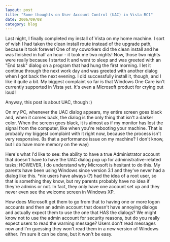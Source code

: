 ```yaml
---
layout: post
title: "Some thoughts on User Account Control (UAC) in Vista RC1"
date: 2006/09/08
category: blog
---
```


Last night, I finally completed my install of Vista on my home machine. I sort of wish I had taken the clean install route instead of the upgrade path, because it took forever! One of my coworkers did the clean install and he was finished in half an hour - it took me two nights! Now, those two nights were really because I started it and went to sleep and was greeted with an "End task" dialog on a program that had hung the first morning. I let it continue through the next work day and was greeted with another dialog when I got back the next evening. I did successfully install it, though, and I like it quite a bit. My biggest complaint so far is that Windows One Care isn't currently supported in Vista yet. It's even a Microsoft product for crying out loud!

Anyway, this post is about UAC, though :)

On my PC, whenever the UAC dialog appears, my entire screen goes black and, when it comes back, the dialog is the only thing that isn't a darker color. When the screen goes black, it is almost as if my monitor has lost the signal from the computer, like when you're rebooting your machine. That is probably my biggest complaint with it right now, because the process isn't very responsive. (Is that a performance issue on my machine? I don't know, but I do have more memory on the way)

Here's what I'd like to see: the ability to have a true Administrator account that doesn't have to have the UAC dialog pop up for administrative-related tasks; HOWEVER, I do understand why Microsoft is hesitant to do this. My parents have been using Windows since version 3.1 and they've never had a dialog like this. *nix users have always (?) had the idea of a root user, so that is something they know, but my parents probably have no idea if they're admins or not. In fact, they only have one account set up and they never even see the welcome screen in Windows XP. 

How does Microsoft get them to go from that to having one or more logon accounts and then an admin account that doesn't have annoying dialogs and actually expect them to use the one that HAS the dialogs? We might know not to use the admin account for security reasons, but do you really expect users to read the warning message? Users don't read messages now and I'm guessing they won't read them in a new version of Windows either. I'm sure it can be done, but it won't be easy.


